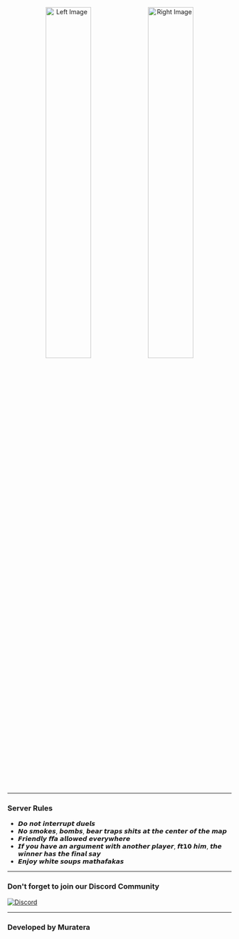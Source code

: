 <p align="center">
    <img src="https://cdn.discordapp.com/attachments/1352374543070658692/1352823638243676234/Tribe2.png?ex=67df6ab1&is=67de1931&hm=3e60451e3c438685276304d487b7b1c0917dcdad1fc9963dce9b0f7f13a6baf2&" alt="Left Image" width="45%">
    <img src="https://cdn.discordapp.com/attachments/1352374543070658692/1352823658527195267/Tribe.png?ex=67df6ab6&is=67de1936&hm=b6ebc0d57e74491a4b4f727a51bd7d031d8cb783a96d4ea9f5685f9cb09691b1&" alt="Right Image" width="45%">
</p>

---

### Server Rules

- 𝘿𝙤 𝙣𝙤𝙩 𝙞𝙣𝙩𝙚𝙧𝙧𝙪𝙥𝙩 𝙙𝙪𝙚𝙡𝙨  
- 𝙉𝙤 𝙨𝙢𝙤𝙠𝙚𝙨, 𝙗𝙤𝙢𝙗𝙨, 𝙗𝙚𝙖𝙧 𝙩𝙧𝙖𝙥𝙨 𝙨𝙝𝙞𝙩𝙨 𝙖𝙩 𝙩𝙝𝙚 𝙘𝙚𝙣𝙩𝙚𝙧 𝙤𝙛 𝙩𝙝𝙚 𝙢𝙖𝙥  
- 𝙁𝙧𝙞𝙚𝙣𝙙𝙡𝙮 𝙛𝙛𝙖 𝙖𝙡𝙡𝙤𝙬𝙚𝙙 𝙚𝙫𝙚𝙧𝙮𝙬𝙝𝙚𝙧𝙚  
- 𝙄𝙛 𝙮𝙤𝙪 𝙝𝙖𝙫𝙚 𝙖𝙣 𝙖𝙧𝙜𝙪𝙢𝙚𝙣𝙩 𝙬𝙞𝙩𝙝 𝙖𝙣𝙤𝙩𝙝𝙚𝙧 𝙥𝙡𝙖𝙮𝙚𝙧, 𝙛𝙩𝟭𝟬 𝙝𝙞𝙢, 𝙩𝙝𝙚 𝙬𝙞𝙣𝙣𝙚𝙧 𝙝𝙖𝙨 𝙩𝙝𝙚 𝙛𝙞𝙣𝙖𝙡 𝙨𝙖𝙮  
- 𝙀𝙣𝙟𝙤𝙮 𝙬𝙝𝙞𝙩𝙚 𝙨𝙤𝙪𝙥𝙨 𝙢𝙖𝙩𝙝𝙖𝙛𝙖𝙠𝙖𝙨  

---

### Don't forget to join our Discord Community

[![Discord](https://yourimageurl.com/discord.png)](https://discord.gg/bxgQyMxvTC)

---

### Developed by Muratera
